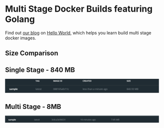# Multi Stage Docker Builds featuring Golang

Find out <a href="https://learnai1.home.blog/2021/01/18/multi-stage-docker-builds-ft-golang/">our blog</a> on <a href="https://learnai1.home.blog/">Hello World</a>, which helps you learn build multi stage docker images.

## Size Comparison

## Single Stage - 840 MB

![](singlestage.png)

## Multi Stage - 8MB

![](multistage.png)